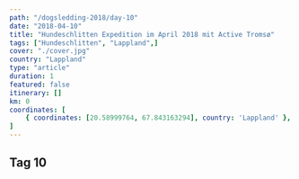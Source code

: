 ```yaml
---
path: "/dogsledding-2018/day-10"
date: "2018-04-10"
title: "Hundeschlitten Expedition im April 2018 mit Active Tromsø"
tags: ["Hundeschlitten", "Lappland",]
cover: "./cover.jpg"
country: "Lappland"
type: "article"
duration: 1
featured: false
itinerary: []
km: 0
coordinates: [
    { coordinates: [20.58999764, 67.843163294], country: 'Lappland' },
]
---
```


## Tag 10
